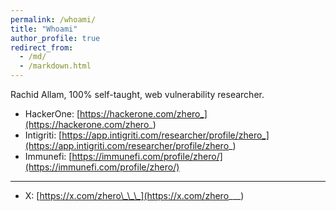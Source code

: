 ```yaml
---
permalink: /whoami/
title: "Whoami"
author_profile: true
redirect_from: 
  - /md/
  - /markdown.html
---
```


Rachid Allam, 100% self-taught, web vulnerability researcher. 

- HackerOne: [https://hackerone.com/zhero_](https://hackerone.com/zhero_)
- Intigriti: [https://app.intigriti.com/researcher/profile/zhero_](https://app.intigriti.com/researcher/profile/zhero_)
- Immunefi: [https://immunefi.com/profile/zhero/](https://immunefi.com/profile/zhero/)

------

- X: [https://x.com/zhero\_\_\_](https://x.com/zhero___)